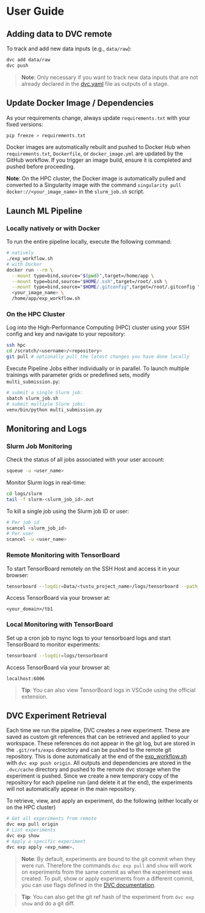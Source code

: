 <!--
Copyright 2024 tu-studio
This file is licensed under the Apache License, Version 2.0.
See the LICENSE file in the root of this project for details.
-->

# User Guide

## Adding data to DVC remote

To track and add new data inputs (e.g., `data/raw`):

```sh
dvc add data/raw
dvc push
```

>**Note**: Only necessary if you want to track new data inputs that are not already declared in the [dvc.yaml](../dvc.yaml) file as outputs of a stage.

## Update Docker Image / Dependencies

As your requirements change, always update `requirements.txt` with your fixed versions:

```sh
pip freeze > requirements.txt
```

Docker images are automatically rebuilt and pushed to Docker Hub when `requirements.txt`, `Dockerfile`, or `docker_image.yml` are updated by the GitHub workflow. If you trigger an image build, ensure it is completed and pushed before proceeding.

**Note**: On the HPC cluster, the Docker image is automatically pulled and converted to a Singularity image with the command `singularity pull docker://<your_image_name>` in the `slurm_job.sh` script.

## Launch ML Pipeline

### Locally natively or with Docker

To run the entire pipeline locally, execute the following command:

```sh
# natively
./exp_workflow.sh
# with Docker
docker run --rm \
  --mount type=bind,source="$(pwd)",target=/home/app \
  --mount type=bind,source="$HOME/.ssh",target=/root/.ssh \
  --mount type=bind,source="$HOME/.gitconfig",target=/root/.gitconfig \
  <your_image_name> \
  /home/app/exp_workflow.sh
```

### On the HPC Cluster

Log into the High-Performance Computing (HPC) cluster using your SSH config and key and navigate to your repository:

```sh
ssh hpc
cd /scratch/<username>/<repository>
git pull # optionally pull the latest changes you have done locally
```

Execute Pipeline Jobs either individually or in parallel. To launch multiple trainings with parameter grids or predefined sets, modify `multi_submission.py`:

```sh
# submit a single Slurm job:
sbatch slurm_job.sh
# submit multiple Slurm jobs:
venv/bin/python multi_submission.py
```

## Monitoring and Logs

### Slurm Job Monitoring

Check the status of all jobs associated with your user account:

```sh
squeue -u <user_name>
```

Monitor Slurm logs in real-time:

```sh
cd logs/slurm
tail -f slurm-<slurm_job_id>.out
```

To kill a single job using the Slurm job ID or user:

```sh
# Per job id
scancel <slurm_job_id>
# Per user
scancel -u <user_name>
```

### Remote Monitoring with TensorBoard

To start TensorBoard remotely on the SSH Host and access it in your browser:

```sh
tensorboard --logdir=Data/<tustu_project_name>/logs/tensorboard --path_prefix=/tb1
```

Access TensorBoard via your browser at:

```text
<your_domain>/tb1
```

### Local Monitoring with TensorBoard

Set up a cron job to rsync logs to your tensorboard logs and start TensorBoard to monitor experiments:

```sh
tensorboard --logdir=logs/tensorboard
```

Access TensorBoard via your browser at:

```text
localhost:6006
```

> **Tip**: You can also view TensorBoard logs in VSCode using the official extension.

## DVC Experiment Retrieval

Each time we run the pipeline, DVC creates a new experiment. These are saved as custom git references that can be retrieved and applied to your workspace. These references do not appear in the git log, but are stored in the `.git/refs/exps` directory and can be pushed to the remote git repository. This is done automatically at the end of the [exp_workflow.sh](../exp_workflow.sh) with `dvc exp push origin`. All outputs and dependencies are stored in the `.dvc/cache` directory and pushed to the remote dvc storage when the experiment is pushed. Since we create a new temporary copy of the repository for each pipeline run (and delete it at the end), the experiments will not automatically appear in the main repository.

To retrieve, view, and apply an experiment, do the following (either locally or on the HPC cluster)

```sh
# Get all experiments from remote
dvc exp pull origin
# List experiments
dvc exp show
# Apply a specific experiment
dvc exp apply <exp_name>.
```

> **Note**: By default, experiments are bound to the git commit when they were run. Therefore the commands `dvc exp pull` and `show` will work on experiments from the same commit as when the experiment was created. To pull, show or apply experiments from a different commit, you can use flags defined in the [DVC documentation](https://dvc.org/doc/command-reference/experiments).

> **Tip**: You can also get the git ref hash of the experiment from `dvc exp show` and do a git diff.

